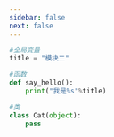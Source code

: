 ```yaml
---
sidebar: false
next: false
---
```

<BlogInfo/>






```python
#全局变量
title = "模块二"

#函数
def say_hello():
    print("我是%s"%title)

#类
class Cat(object):
    pass
```






<ActionBox />
        
<style>#top-box {margin-top:0.5rem!important;}</style>